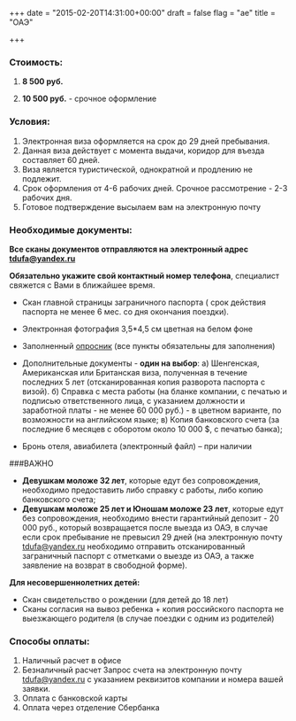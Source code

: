 +++
date = "2015-02-20T14:31:00+00:00"
draft = false
flag = "ae"
title = "ОАЭ"

+++
### Стоимость: 

1) **8 500 руб.** 

2) **10 500 руб.** - срочное оформление


### Условия:

1. Электронная виза оформляется на срок до 29 дней пребывания.
2. Данная виза действует с момента выдачи, коридор для въезда составляет 60 дней.
3. Виза является туристической, однократной и продлению не подлежит.
5. Срок оформления от 4-6 рабочих дней. Срочное рассмотрение - 2-3 рабочих дня.
6. Готовое подтверждение высылаем вам на электронную почту

### Необходимые документы:

**Все сканы документов отправляются на электронный адрес [tdufa@yandex.ru](mailto:tdufa@yandex.ru)**

**Обязательно укажите свой контактный номер телефона**, специалист свяжется с Вами в ближайшее время.

* Скан главной страницы заграничного паспорта ( срок действия паспорта не менее 6 мес. со дня окончания поездки).
* Электронная фотография 3,5*4,5 см цветная на белом фоне
* Заполненный [опросник](/forms/emirates.doc) (все пункты обязательны для заполнения)
*  Дополнительные документы - **один на выбор**:
 а) Шенгенская, Американская или Британская виза, полученная в течение последних 5 лет (отсканированная копия разворота паспорта с визой).
 б) Справка с места работы (на бланке компании, с печатью и подписью ответственного лица, с указанием должности и заработной платы - не менее 60 000 руб.) - в цветном варианте, по возможности на английском языке;
 в) Копия банковского счета (за последние 6 месяцев с оборотом около 10 000 $, с печатью банка);
 
* Бронь отеля, авиабилета (электронный файл) – при наличии

###ВАЖНО
 
* **Девушкам моложе 32 лет**, которые едут без сопровождения, необходимо предоставить либо справку с работы, либо копию банковского счета;
* **Девушкам моложе 25 лет и Юношам моложе 23 лет**, которые едут без сопровождения, необходимо внести гарантийный депозит - 20 000 руб., который возвращается после выезда из ОАЭ, в случае если срок пребывание не превысил 29 дней (на электронную почту [tdufa@yandex.ru](mailto:tdufa@yandex.ru) необходимо отправить отсканированный заграничный паспорт с отметками о выезде из ОАЭ, а также заявление на возврат в свободной форме).

**Для несовершеннолетних детей:**
  * Скан свидетельство о рождении (для детей до 18 лет)
  * Сканы согласия на вывоз ребенка + копия российского паспорта не выезжающего родителя (в случае поездки с одним из родителей)


### Способы оплаты:

1. Наличный расчет в офисе 
2. Безналичный расчет
Запрос счета на электронную почту [tdufa@yandex.ru](mailto:tdufa@yandex.ru)  с указанием реквизитов компании и номера вашей заявки.
3. Оплата с банковской карты
4. Оплата через отделение Сбербанка
